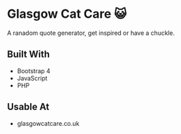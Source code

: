 # Glasgow Cat Care :smiley_cat:

A ranadom quote generator, get inspired or have a chuckle.

## Built With

* Bootstrap 4
* JavaScript
* PHP

## Usable At

* glasgowcatcare.co.uk
